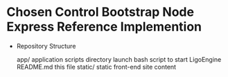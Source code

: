 Chosen Control Bootstrap Node Express Reference Implemention
============================================================

* Repository Structure

    app/          application scripts directory
    launch        bash script to start LigoEngine
    README.md     this file
    static/        static front-end site content

